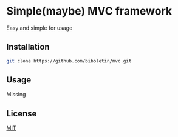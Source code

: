 # Simple(maybe) MVC framework

Easy and simple for usage 

## Installation


```bash
git clone https://github.com/biboletin/mvc.git
```

## Usage
Missing

## License
[MIT](https://choosealicense.com/licenses/mit/)